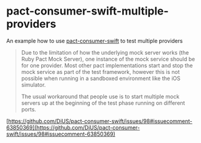 # pact-consumer-swift-multiple-providers
An example how to use [pact-consumer-swift](https://github.com/DiUS/pact-consumer-swift) to test multiple providers


> Due to the limitation of how the underlying mock server works (the Ruby Pact Mock Server), one instance of the mock service should be for one provider. Most other pact implementations start and stop the mock service as part of the test framework, however this is not possible when running in a sandboxed environment like the iOS simulator.
>
> The usual workaround that people use is to start multiple mock servers up at the beginning of the test phase running on different ports.

[https://github.com/DiUS/pact-consumer-swift/issues/98#issuecomment-63850369](https://github.com/DiUS/pact-consumer-swift/issues/98#issuecomment-63850369)
